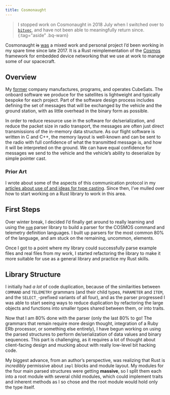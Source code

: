 ```yaml
---
title: Cosmonaught
---
```


> I stopped work on Cosmonaught in 2018 July when I switched over to [`bitvec`],
> and have not been able to meaningfully return since.
{:tag="aside" .bq-warn}

Cosmonaught ~~is~~ <ins>was</ins> a mixed work and personal project I’d been
working in my spare time since late 2017. It is a Rust reimplementation of the
[Cosmos][cosmos] framework for embedded device networking that we use at work to
manage some of our spacecraft.

## Overview

My <ins>former</ins> company manufactures, programs, and operates CubeSats. The
onboard software we produce for the satellites is lightweight and typically
bespoke for each project. Part of the software design process includes defining
the set of messages that will be exchanged by the vehicle and the ground
station, with as little overhead in the binary form as possible.

In order to reduce resource use in the software for de/serialization, and reduce
the packet size in radio transport, the messages are often just direct
transmissions of the in-memory data structure. As our flight software is written
in C and C++, the memory layout is well-known and can be sent to the radio with
full confidence of what the transmitted message is, and how it will be
interpreted on the ground. We can have equal confidence for messages we send to
the vehicle and the vehicle’s ability to deserialize by simple pointer cast.

### Prior Art

I wrote about some of the aspects of this communication protocol in my
[articles about use of and ideas for type casting][1]. Since then, I’ve mulled
over how to start working on a Rust library to work in this area.

## First Steps

Over winter break, I decided I’d finally get around to really learning and
using the [`nom`][nom] parser library to build a parser for the COSMOS command
and telemetry definition languages. I built up parsers for the most common 80%
of the language, and am stuck on the remaining, uncommon, elements.

Once I got to a point where my library could successfully parse example files
and real files from my work, I started refactoring the library to make it more
suitable for use as a general library and practice my Rust skills.

## Library Structure

I initially had *a lot* of code duplication, because of the similarities
between `COMMAND` and `TELEMETRY` grammars (and their child types, `PARAMETER`
and `ITEM`, and the `SELECT_`-prefixed variants of all four), and as the parser
progressed I was able to start seeing ways to reduce duplication by refactoring
the large objects and functions into smaller types shared between them, or into
traits.

Now that I am 80% done with the parser (only the last 80% to go! The grammars
that remain require more design thought, integration of a Ruby ERb processor, or
something else entirely), I have begun working on using the parsed structures to
perform de/serialization of data values and binary sequences. This part is
challenging, as it requires a lot of thought about client-facing design and
mucking about with really low-level bit hacking code.

My biggest advance, from an author’s perspective, was realizing that Rust is
*incredibly* permissive about `impl` blocks and module layout. My modules for
the four main parsed structures were getting **massive**, so I split them each
into a root module with several child modules, which could implement traits and
inherent methods as I so chose and the root module would hold only the type
itself.

[1]: /blog/type-theory/type-alchemy
[`bitvec`]: ./bitvec
[cosmos]: http://cosmosrb.com
[nom]: http://rust.unhandledexpression.com/nom/
